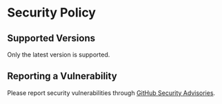 # Security Policy

## Supported Versions

Only the latest version is supported.

## Reporting a Vulnerability

Please report security vulnerabilities through [GitHub Security Advisories](https://github.com/tnewman/dray/security/advisories).
